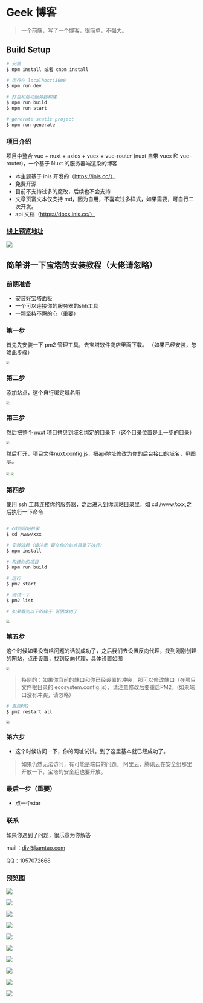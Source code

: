 # Geek 博客



> 一个前端，写了一个博客，很简单，不强大。

## Build Setup

```bash
# 安装
$ npm install 或者 cnpm install

# 运行在 localhost:3000
$ npm run dev

# 打包和启动服务器构建
$ npm run build
$ npm run start

# generate static project
$ npm run generate
```



### 项目介绍

项目中整合 vue + nuxt + axios + vuex + vue-router (nuxt 自带 vuex 和 vue-router)，一个基于 Nuxt 的服务器端渲染的博客

- 本主题基于 inis 开发的（https://inis.cc/）
- 免费开源
- 目前不支持过多的魔改，后续也不会支持
- 文章页富文本仅支持 md，因为自用，不喜欢过多样式，如果需要，可自行二次开发。
- api 文档（https://docs.inis.cc/）

### [线上预览地址](https://blog.kamtao.com)

![](https://tngeek-mall-1255310647.cos.ap-guangzhou.myqcloud.com/public/geek_blog_readme/geek_1.png)

## 简单讲一下宝塔的安装教程（大佬请忽略）



### 前期准备

+ 安装好宝塔面板
+ 一个可以连接你的服务器的shh工具
+ 一颗坚持不懈的心（重要）



### 第一步

首先先安装一下 pm2 管理工具，去宝塔软件商店里面下载。
（如果已经安装，忽略此步骤）

<img src="https://tngeek-mall-1255310647.cos.ap-guangzhou.myqcloud.com/public/geek_blog_readme/%E5%AE%89%E8%A3%85PM2%E5%92%8Cnode.png" style="zoom:50%;" />

### 第二步

添加站点，这个自行绑定域名哦

[这是教程，如果会的，请忽略]: https://jingyan.baidu.com/article/eae07827e0a9ff5eec548591.html

<img src="https://tngeek-mall-1255310647.cos.ap-guangzhou.myqcloud.com/public/geek_blog_readme/%E6%B7%BB%E5%8A%A0%E7%AB%99%E7%82%B9.png" style="zoom: 50%;" />

### 第三步

然后把整个 nuxt 项目拷贝到域名绑定的目录下（这个目录位置是上一步的目录）

<img src="https://tngeek-mall-1255310647.cos.ap-guangzhou.myqcloud.com/public/geek_blog_readme/%E9%A1%B9%E7%9B%AE%E6%94%BE%E5%9C%A8%E7%9B%AE%E5%BD%95%E9%87%8C%E9%9D%A2.png" style="zoom:50%;" />

然后打开，项目文件nuxt.config.js，把api地址修改为你的后台接口的域名，见图示。

<img src="https://tngeek-mall-1255310647.cos.ap-guangzhou.myqcloud.com/public/geek_blog_readme/%E4%BF%AE%E6%94%B9%E6%96%87%E4%BB%B6.png" style="zoom: 50%;" />

<img src="https://tngeek-mall-1255310647.cos.ap-guangzhou.myqcloud.com/public/geek_blog_readme/%E4%BF%AE%E6%94%B9%E6%8E%A5%E5%8F%A3%E5%9C%B0%E5%9D%80.png" style="zoom:50%;" />



### 第四步

使用 ssh 工具连接你的服务器，之后进入到你网站目录里，如 cd /www/xxx,之后执行一下命令

```bash

# cd到网站目录
$ cd /www/xxx

# 安装依赖（请注意 要在你的站点目录下执行）
$ npm install

# 构建你的项目
$ npm run build

# 运行
$ pm2 start

# 测试一下
$ pm2 list

# 如果看到以下的样子 说明成功了
```

<img src="https://tngeek-mall-1255310647.cos.ap-guangzhou.myqcloud.com/public/geek_blog_readme/%E9%83%A8%E7%BD%B2pm2%E5%AE%8C%E6%88%90%E7%9A%84%E6%A0%B7%E5%AD%90.png" style="zoom:50%;" />



### 第五步

这个时候如果没有啥问题的话就成功了，之后我们去设置反向代理，找到刚刚创建的网站，点击设置，找到反向代理，具体设置如图

<img src="https://tngeek-mall-1255310647.cos.ap-guangzhou.myqcloud.com/public/geek_blog_readme/%E7%AB%AF%E5%8F%A3%E4%BF%9D%E6%8C%81%E4%B8%80%E8%87%B4.png" style="zoom:50%;" />



> 特别的：如果你当前的端口和你已经设置的冲突，那可以修改端口（在项目文件根目录的 ecosystem.config.js），请注意修改后要重启PM2。(如果端口没有冲突，请忽略）

```bash
# 重启PM2
$ pm2 restart all
```

<img src="https://tngeek-mall-1255310647.cos.ap-guangzhou.myqcloud.com/public/geek_blog_readme/%E6%9B%B4%E6%94%B9%E7%AB%AF%E5%8F%A3.png" style="zoom:50%;" />





### 第六步

+ 这个时候访问一下，你的网址试试。到了这里基本就已经成功了。

> 如果仍然无法访问，有可能是端口的问题。
> 阿里云、腾讯云在安全组那里开放一下，宝塔的安全组也要开放。





### 最后一步（重要）

- 点一个star





### 联系

如果你遇到了问题，很乐意为你解答

mail：div@kamtao.com

QQ：1057072668


### 预览图

![](https://tngeek-mall-1255310647.cos.ap-guangzhou.myqcloud.com/public/geek_blog_readme/geek_1.png)

![](https://tngeek-mall-1255310647.cos.ap-guangzhou.myqcloud.com/public/geek_blog_readme/geek_2.png)

![](https://tngeek-mall-1255310647.cos.ap-guangzhou.myqcloud.com/public/geek_blog_readme/geek_3.png)

![](https://tngeek-mall-1255310647.cos.ap-guangzhou.myqcloud.com/public/geek_blog_readme/geek_4.png)

![](https://tngeek-mall-1255310647.cos.ap-guangzhou.myqcloud.com/public/geek_blog_readme/geek_5.png)

![](https://tngeek-mall-1255310647.cos.ap-guangzhou.myqcloud.com/public/geek_blog_readme/geek_6.png)

![](https://tngeek-mall-1255310647.cos.ap-guangzhou.myqcloud.com/public/geek_blog_readme/geek_7.png)

![](https://tngeek-mall-1255310647.cos.ap-guangzhou.myqcloud.com/public/geek_blog_readme/geek_8.png)

![](https://tngeek-mall-1255310647.cos.ap-guangzhou.myqcloud.com/public/geek_blog_readme/geek_9.png)

![](https://tngeek-mall-1255310647.cos.ap-guangzhou.myqcloud.com/public/geek_blog_readme/geek_10.png)